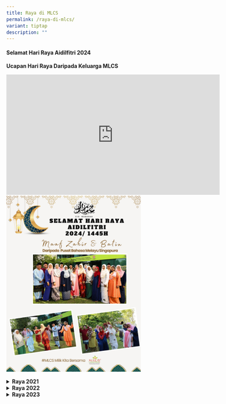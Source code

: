 ```yaml
---
title: Raya di MLCS
permalink: /raya-di-mlcs/
variant: tiptap
description: ""
---
```

<h4>Selamat Hari Raya Aidilfitri 2024</h4>
<p><strong>Ucapan Hari Raya Daripada Keluarga MLCS</strong>
</p>
<div class="iframe-wrapper">
<iframe height="315" width="560" allowfullscreen="true" frameborder="0" src="https://www.youtube.com/embed/WsNg8ZHkHXQ?si=6505lhWXR6LHKLHN"></iframe>
</div>
<div class="isomer-image-wrapper">
<img style="width: 70%;" height="auto" width="100%" alt="Malay Language Centre of Singapore" src="/images/Raya_2024__Selected.jpg">
</div>
<p></p>
<div data-type="detailGroup" class="isomer-accordion isomer-accordion-white">
<details class="isomer-details">
<summary><strong>Raya 2021</strong>
</summary>
<div data-type="detailsContent" class="isomer-details-content">
<div class="isomer-image-wrapper">
<img style="width: 70%;" height="auto" width="100%" alt="Syawal di MLCS 2021" src="/images/syawal-2021-di-mlcs.png">
</div>
<p><strong>Ucapan ikhlas rakan-rakan guru kita sempena Syawal.</strong>
</p>
<p><strong>VIDEO</strong>
</p>
<p><strong>Pusat Bahasa Melayu Singapura (CDMLCS &amp; P/MTTs)</strong>
</p>
<div class="iframe-wrapper">
<iframe height="315" width="560" allowfullscreen="true" frameborder="0" src="https://www.youtube.com/embed/yitA1TQLkwY"></iframe>
</div>
<p><strong>Pusat Bahasa Melayu Singapura (AES Staff &amp; Support Staff)</strong>
</p>
<div class="iframe-wrapper">
<iframe height="315" width="560" allowfullscreen="true" frameborder="0" src="https://www.youtube.com/embed/e6M6ydQY9j4"></iframe>
</div>
<p><strong>Sekolah Rendah Jurong</strong>
</p>
<div class="iframe-wrapper">
<iframe height="315" width="560" allowfullscreen="true" frameborder="0" src="https://www.youtube.com/embed/ERSSCWvSWz0"></iframe>
</div>
<p><strong>Hai Sing Catholic School</strong>
</p>
<div class="iframe-wrapper">
<iframe height="315" width="560" allowfullscreen="true" frameborder="0" src="https://www.youtube.com/embed/i_ExNKbXu7A"></iframe>
</div>
<p><strong>Sekolah Menengah Speingfield</strong>
</p>
<div class="iframe-wrapper">
<iframe height="315" width="560" allowfullscreen="true" frameborder="0" src="https://www.youtube.com/embed/L_BCga1VEWY"></iframe>
</div>
<p><strong>Sekolah Rendah First Toa Payoh</strong>
</p>
<div class="iframe-wrapper">
<iframe height="315" width="560" allowfullscreen="true" frameborder="0" src="https://www.youtube.com/embed/LgHTO1r3sEM"></iframe>
</div>
<p><strong>Sekolah Rendah New Town</strong>
</p>
<div class="iframe-wrapper">
<iframe height="315" width="560" allowfullscreen="true" frameborder="0" src="https://www.youtube.com/embed/JC4B5jpVs84"></iframe>
</div>
<p><strong>Sekolah Rendah Riverside</strong>
</p>
<div class="iframe-wrapper">
<iframe height="315" width="560" allowfullscreen="true" frameborder="0" src="https://www.youtube.com/embed/_m3r7iqd9vk"></iframe>
</div>
<p><strong>Sekolah Rendah Rivervale</strong>
</p>
<div class="iframe-wrapper">
<iframe height="315" width="560" allowfullscreen="true" frameborder="0" src="https://www.youtube.com/embed/vQ6ud-AkhQY"></iframe>
</div>
<p><strong>Sekolah Rendah Westwood</strong>
</p>
<div class="iframe-wrapper">
<iframe height="315" width="560" allowfullscreen="true" frameborder="0" src="https://www.youtube.com/embed/T3x1Lqlpe4g"></iframe>
</div>
<p><strong>KAD DIGITAL</strong>
</p>
<p><strong>Unit Bahasa Melayu Bahagian Perancangan dan Pembangunan Kurikulum</strong>
</p>
<div class="iframe-wrapper">
<iframe height="315" width="560" allowfullscreen="true" frameborder="0" src="https://www.youtube.com/embed/ol-O6rJiudI"></iframe>
</div>
<p><strong>Sekolah Menengah Springfield</strong>
</p>
<div class="iframe-wrapper">
<iframe height="315" width="560" allowfullscreen="true" frameborder="0" src="https://www.youtube.com/embed/G8M5GBb3-tE"></iframe>
</div>
<p></p>
</div>
</details>
<details class="isomer-details">
<summary><strong>Raya 2022</strong>
</summary>
<div data-type="detailsContent" class="isomer-details-content">
<div class="isomer-image-wrapper">
<img style="width: 70%;" height="auto" width="100%" alt="Syawal 2022" src="/images/mlcs-raya-2022-banner-gif.png">
</div>
<p><strong>Ucapan ikhlas rakan-rakan guru kita sempena Syawal.</strong>
</p>
<p><strong>VIDEO</strong>
</p>
<p><strong>Pusat Bahasa Melayu Singapura</strong>
</p>
<div class="iframe-wrapper">
<iframe height="315" width="560" allowfullscreen="true" frameborder="0" src="https://www.youtube.com/embed/6NGsYtcewak"></iframe>
</div>
<p><strong>Sekolah Rendah Fuhua</strong>
</p>
<div class="iframe-wrapper">
<iframe height="315" width="560" allowfullscreen="true" frameborder="0" src="https://www.youtube.com/embed/4kiTFvOaWug"></iframe>
</div>
<p><strong>Sekolah Menengah Meridian</strong>
</p>
<div class="iframe-wrapper">
<iframe height="315" width="560" allowfullscreen="true" frameborder="0" src="https://www.youtube.com/embed/CTrQgGxZIJQ"></iframe>
</div>
<p><strong>Sekolah Rendah South View</strong>
</p>
<div class="iframe-wrapper">
<iframe height="315" width="560" allowfullscreen="true" frameborder="0" src="https://www.youtube.com/embed/d1TrQ5rzeeQ"></iframe>
</div>
<p><strong>Sekolah Rendah Yew Tee</strong>
</p>
<div class="iframe-wrapper">
<iframe height="315" width="560" allowfullscreen="true" frameborder="0" src="https://www.youtube.com/embed/QNSNh1p9P04"></iframe>
</div>
<p><strong>Sekolah Rendah Eunos</strong>
</p>
<div class="iframe-wrapper">
<iframe height="315" width="560" allowfullscreen="true" frameborder="0" src="https://www.youtube.com/embed/7iNN9mOs1iI"></iframe>
</div>
<p><strong>CHIJ Our Lady of the Nativity</strong>
</p>
<div class="iframe-wrapper">
<iframe height="315" width="560" allowfullscreen="true" frameborder="0" src="https://www.youtube.com/embed/5rZrL2_gc-8"></iframe>
</div>
<p><strong>Sekolah Rendah Zhangde</strong>
</p>
<div class="iframe-wrapper">
<iframe height="315" width="560" allowfullscreen="true" frameborder="0" src="https://www.youtube.com/embed/wpu012Fjzo8"></iframe>
</div>
<p><strong>Sekolah Rendah First Toa Payoh</strong>
</p>
<div class="iframe-wrapper">
<iframe height="315" width="560" allowfullscreen="true" frameborder="0" src="https://www.youtube.com/embed/dPV6sfrvEYU"></iframe>
</div>
<p><strong>Sekolah Rendah Tampines North</strong>
</p>
<div class="iframe-wrapper">
<iframe height="315" width="560" allowfullscreen="true" frameborder="0" src="https://www.youtube.com/embed/Erp14eO5Tsc"></iframe>
</div>
<p><strong>Sekolah Rendah Gongshang</strong>
</p>
<div class="iframe-wrapper">
<iframe height="315" width="560" allowfullscreen="true" frameborder="0" src="https://www.youtube.com/embed/yglEZ7pJYlo"></iframe>
</div>
<p><strong>Sekolah Rendah Rulang</strong>
</p>
<div class="iframe-wrapper">
<iframe height="315" width="560" allowfullscreen="true" frameborder="0" src="https://www.youtube.com/embed/Ti2MvfLxr20"></iframe>
</div>
<p><strong>Sekolah Menengah Commonwealth</strong>
</p>
<div class="iframe-wrapper">
<iframe height="315" width="560" allowfullscreen="true" frameborder="0" src="https://www.youtube.com/embed/3e39bLfAOZI"></iframe>
</div>
<p><strong>Sekolah Menengah St Margaret's</strong>
</p>
<div class="iframe-wrapper">
<iframe height="315" width="560" allowfullscreen="true" frameborder="0" src="https://www.youtube.com/embed/B4asagGGtls"></iframe>
</div>
<p><strong>Sekolah Rendah Frontier</strong>
</p>
<div class="iframe-wrapper">
<iframe height="315" width="560" allowfullscreen="true" frameborder="0" src="https://www.youtube.com/embed/XYVYbgQCzX8"></iframe>
</div>
<p><strong>Sekolah Menengah Queenstown</strong>
</p>
<div class="iframe-wrapper">
<iframe height="315" width="560" allowfullscreen="true" frameborder="0" src="https://www.youtube.com/embed/8e1bVskR4wc"></iframe>
</div>
<p><strong>Sekolah Menengah Ang Mo Kio</strong>
</p>
<div class="iframe-wrapper">
<iframe height="315" width="560" allowfullscreen="true" frameborder="0" src="https://www.youtube.com/embed/ZB1f45ohjwI"></iframe>
</div>
<p><strong>KAD DIGITAL</strong>
</p>
<p><strong>Maktab Rendah Anderson Serangoon</strong>
</p>
<div class="iframe-wrapper">
<iframe height="315" width="560" allowfullscreen="true" frameborder="0" src="https://www.youtube.com/embed/wAi48oftplo"></iframe>
</div>
<p><strong>Sekolah Rendah Junyuan</strong>
</p>
<div class="iframe-wrapper">
<iframe height="315" width="560" allowfullscreen="true" frameborder="0" src="https://www.youtube.com/embed/cXba-QDI88E"></iframe>
</div>
<p><strong>Sekolah Menengah Jurongville</strong>
</p>
<div class="iframe-wrapper">
<iframe height="315" width="560" allowfullscreen="true" frameborder="0" src="https://www.youtube.com/embed/mhignkX6y4c"></iframe>
</div>
<p><strong>Sekolah Menengah Commonwealth</strong>
</p>
<div class="iframe-wrapper">
<iframe height="315" width="560" allowfullscreen="true" frameborder="0" src="https://www.youtube.com/embed/8-X9bowfYAE"></iframe>
</div>
<p><strong>Sekolah Perempuan Paya Lebar Methodist (Rendah)</strong>
</p>
<div class="iframe-wrapper">
<iframe height="315" width="560" allowfullscreen="true" frameborder="0" src="https://www.youtube.com/embed/6iBk0IqKAlY"></iframe>
</div>
<p><strong>Sekolah Rendah White Sands</strong>
</p>
<div class="iframe-wrapper">
<iframe height="315" width="560" allowfullscreen="true" frameborder="0" src="https://www.youtube.com/embed/pxWraVrBRuQ"></iframe>
</div>
<p><strong>Sekolah Rendah Blangah Rise</strong>
</p>
<div class="iframe-wrapper">
<iframe height="315" width="560" allowfullscreen="true" frameborder="0" src="https://www.youtube.com/embed/1L8L7ylGrUM"></iframe>
</div>
<p><strong>Sekolah Gan Eng Seng (Menengah)</strong>
</p>
<div class="iframe-wrapper">
<iframe height="315" width="560" allowfullscreen="true" frameborder="0" src="https://www.youtube.com/embed/HImJtS9IT4w"></iframe>
</div>
<p><strong>Sekolah Rendah Fengshan</strong>
</p>
<div class="iframe-wrapper">
<iframe height="315" width="560" allowfullscreen="true" frameborder="0" src="https://www.youtube.com/embed/ySWKw1PO1V0"></iframe>
</div>
<p><strong>Sekolah Rendah Ahmad Ibrahim</strong>
</p>
<div class="iframe-wrapper">
<iframe height="315" width="560" allowfullscreen="true" frameborder="0" src="https://www.youtube.com/embed/sj0K9etbogA"></iframe>
</div>
<p><strong>Sekolah Rendah West Spring</strong>
</p>
<div class="iframe-wrapper">
<iframe height="315" width="560" allowfullscreen="true" frameborder="0" src="https://www.youtube.com/embed/fLvSdXPi5FQ"></iframe>
</div>
<p><strong>Sekolah Menengah Dunearn</strong>
</p>
<div class="iframe-wrapper">
<iframe height="315" width="560" allowfullscreen="true" frameborder="0" src="https://www.youtube.com/embed/60cQW-531Ns"></iframe>
</div>
<p><strong>Sekolah Rendah Eunos</strong>
</p>
<div class="iframe-wrapper">
<iframe height="315" width="560" allowfullscreen="true" frameborder="0" src="https://www.youtube.com/embed/eXR6Jh0D4Ow"></iframe>
</div>
<p><strong>Sekolah Rendah Ang Mo Kio</strong>
</p>
<div class="iframe-wrapper">
<iframe height="315" width="560" allowfullscreen="true" frameborder="0" src="https://www.youtube.com/embed/AwRVQtLt-dI"></iframe>
</div>
<p></p>
</div>
</details>
<details class="isomer-details">
<summary><strong>Raya 2023</strong>
</summary>
<div data-type="detailsContent" class="isomer-details-content">
<p><strong>Selamat Hari Raya Aidil Fitri 2023</strong>
</p>
<div class="isomer-image-wrapper">
<img style="width: 80%;" height="auto" width="100%" alt="Selamat Hari Raya 2023" src="/images/green%20modern%20happy%20eid%20al-fitr%20instagram%20post.png">
</div>
<div class="iframe-wrapper">
<iframe height="315" width="560" allowfullscreen="true" frameborder="0" src="https://www.youtube.com/embed/xHqV7MbKhIY?si=Sq729rc6Q570QVuh"></iframe>
</div>
<p></p>
</div>
</details>
</div>
<p></p>